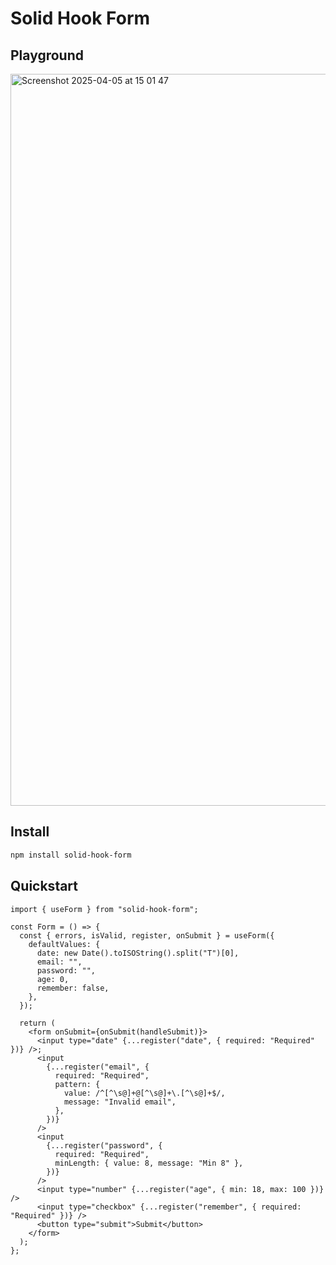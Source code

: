 # Solid Hook Form

## Playground

[<img width="1171" alt="Screenshot 2025-04-05 at 15 01 47" src="https://github.com/user-attachments/assets/072eb398-85fa-4240-b305-dcbbe9c0a9c8" />](https://solid-hook-form.vercel.app/)

## Install

```sh
npm install solid-hook-form
```

## Quickstart

```tsx
import { useForm } from "solid-hook-form";

const Form = () => {
  const { errors, isValid, register, onSubmit } = useForm({
    defaultValues: {
      date: new Date().toISOString().split("T")[0],
      email: "",
      password: "",
      age: 0,
      remember: false,
    },
  });

  return (
    <form onSubmit={onSubmit(handleSubmit)}>
      <input type="date" {...register("date", { required: "Required" })} />;
      <input
        {...register("email", {
          required: "Required",
          pattern: {
            value: /^[^\s@]+@[^\s@]+\.[^\s@]+$/,
            message: "Invalid email",
          },
        })}
      />
      <input
        {...register("password", {
          required: "Required",
          minLength: { value: 8, message: "Min 8" },
        })}
      />
      <input type="number" {...register("age", { min: 18, max: 100 })} />
      <input type="checkbox" {...register("remember", { required: "Required" })} />
      <button type="submit">Submit</button>
    </form>
  );
};
```
